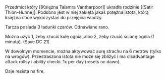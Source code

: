 Przedmiot który [[Księżna Talamra Vantharpoor]] ukradła rodzinie [[Satir Thion-Hunne]]. Podobno jest w niej zaklęta jakaś potężna istota, którą księżna chce wykorzystać do przejęcia władzy.

Tarcza posiada 3 ładunki czarów. Odnawiane rano.

Można użyć 1, żeby rzucić kulę ognia, albo 2, żeby rzucić ścianę ognia (1 minuta). (Save DC 21)

W dowolnym momencie, można aktywować aurę strachu na 6 metrów (tylko na wrogów). 
Przestraszona istota nie może się zbliżyć i ma disadvantage attack rollsy i ability checki.
1x per day (resets on dawn).

Daje resista na fire.

